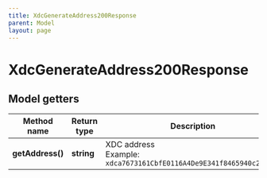 ```yaml
---
title: XdcGenerateAddress200Response
parent: Model
layout: page
---
```


# XdcGenerateAddress200Response

## Model getters

Method name | Return type | Description | Notes
------------ | ------------- | ------------- | -------------
**getAddress()** | **string** | XDC address <br>Example: `xdca7673161CbfE0116A4De9E341f8465940c2211d4` | [optional]

